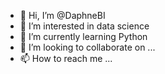 - 👋 Hi, I’m @DaphneBI
- 👀 I’m interested in data science
- 🌱 I’m currently learning Python
- 💞️ I’m looking to collaborate on ...
- 📫 How to reach me ...

<!---
DaphneBI/DaphneBI is a ✨ special ✨ repository because its `README.md` (this file) appears on your GitHub profile.
You can click the Preview link to take a look at your changes.
--->
